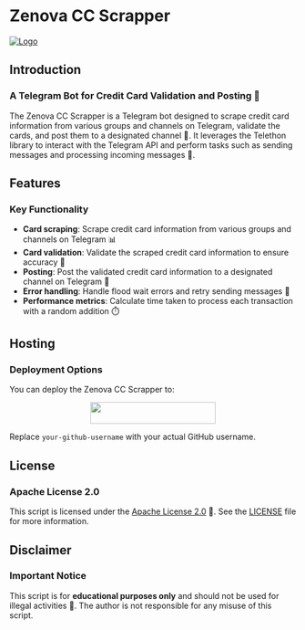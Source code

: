 # Zenova CC Scrapper 
[![Logo](https://te.legra.ph/file/a30f30e46ef1e58270ab2.jpg)](https://t.me/your_bot_username)


## Introduction
### A Telegram Bot for Credit Card Validation and Posting 🤖

The Zenova CC Scrapper is a Telegram bot designed to scrape credit card information from various groups and channels on Telegram, validate the cards, and post them to a designated channel 📣. It leverages the Telethon library to interact with the Telegram API and perform tasks such as sending messages and processing incoming messages 📲.

## Features
### Key Functionality

* **Card scraping**: Scrape credit card information from various groups and channels on Telegram 📊
* **Card validation**: Validate the scraped credit card information to ensure accuracy 💯
* **Posting**: Post the validated credit card information to a designated channel on Telegram 📣
* **Error handling**: Handle flood wait errors and retry sending messages 🔄
* **Performance metrics**: Calculate time taken to process each transaction with a random addition ⏱️

## Hosting
### Deployment Options

You can deploy the Zenova CC Scrapper to:

<p align="center">
  <a href="https://app.koyeb.com/deploy?git=https://github.com/your-github-username/zenova-cc-scrapper">
    <img src="https://img.shields.io/badge/Deploy%20To%20Koyeb-blue?style=for-the-badge&logo=koyeb" width="220" height="38.45"/>
  </a>
</p>

Replace `your-github-username` with your actual GitHub username.

## License
### Apache License 2.0

This script is licensed under the [Apache License 2.0](https://www.apache.org/licenses/LICENSE-2.0) 📜. See the [LICENSE](LICENSE) file for more information.

## Disclaimer
### Important Notice

This script is for **educational purposes only** and should not be used for illegal activities 🚫. The author is not responsible for any misuse of this script.